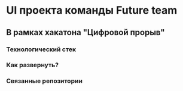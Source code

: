 # UI проекта команды Future team
## В рамках хакатона "Цифровой прорыв"

### Технологический стек



### Как развернуть?


### Связанные репозитории

